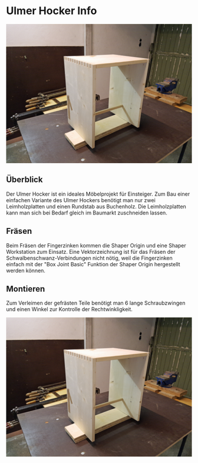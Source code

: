 # Ulmer Hocker Info

![Ulmer Hocker](https://github.com/FLMRobert/Garage42/blob/main/Product/UlmerHocker/Images/UlmerHocker.jpg)

## Überblick
Der Ulmer Hocker ist ein ideales Möbelprojekt für Einsteiger.
Zum Bau einer einfachen Variante des Ulmer Hockers benötigt man nur zwei Leimholzplatten 
und einen Rundstab aus Buchenholz. Die Leimholzplatten kann man sich bei Bedarf gleich im Baumarkt zuschneiden lassen.

## Fräsen

Beim Fräsen der Fingerzinken kommen die Shaper Origin und eine Shaper Workstation zum Einsatz.
Eine Vektorzeichnung ist für das Fräsen der Schwalbenschwanz-Verbindungen nicht nötig, 
weil die Fingerzinken einfach mit der "Box Joint Basic" Funktion der Shaper Origin 
hergestellt werden können.

## Montieren

Zum Verleimen der gefrästen Teile benötigt man 6 lange Schraubzwingen und
einen Winkel zur Kontrolle der Rechtwinkligkeit.

![Ulmer Hocker Verleimen](https://github.com/FLMRobert/Garage42/blob/main/Product/UlmerHocker/Images/UlmerHocker.jpg)